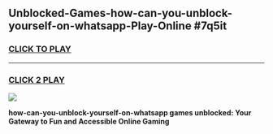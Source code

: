 
## Unblocked-Games-how-can-you-unblock-yourself-on-whatsapp-Play-Online #7q5it
<h3>
<a href="https://news.freeplayer.one?title=how-can-you-unblock-yourself-on-whatsapp&ref=3">CLICK TO PLAY</a></h3>
<hr>

<h3>
<a href="https://news.freeplayer.one?title=how-can-you-unblock-yourself-on-whatsapp&ref=3">CLICK 2 PLAY</a>
  
</h3>

<a href="https://news.freeplayer.one?title=how-can-you-unblock-yourself-on-whatsapp&ref=3"><img src="https://clearcache.store/games.png"></a>


**how-can-you-unblock-yourself-on-whatsapp games unblocked: Your Gateway to Fun and Accessible Online Gaming**
